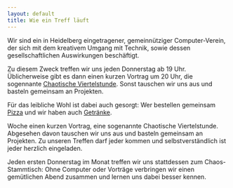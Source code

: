 ```yaml
---
layout: default
title: Wie ein Treff läuft
---
```


Wir sind ein in Heidelberg eingetragener, gemeinnütziger Computer-Verein,
der sich mit dem kreativem Umgang mit Technik, sowie dessen
gesellschaftlichen Auswirkungen beschäftigt.

Zu diesem Zweck treffen wir uns jeden Donnerstag ab 19 Uhr. Üblicherweise gibt
es dann einen kurzen Vortrag um 20 Uhr, die sogennante [Chaotische
Viertelstunde](http://w.nnev.de/Chaotische_Viertelstunde). Sonst tauschen wir
uns aus und basteln gemeinsam an Projekten.


Für das leibliche Wohl ist dabei auch gesorgt: Wer bestellen gemeinsam
[Pizza](http://pizza.nnev.de/) und wir haben auch
[Getränke](http://w.nnev.de/Chaotische_Viertelstunde).

Woche einen kurzen Vortrag, eine sogenannte Chaotische Viertelstunde. Abgesehen
davon tauschen wir uns aus und basteln gemeinsam an Projekten. Zu unseren
Treffen darf jeder kommen und selbstverständlich ist jeder herzlich eingeladen.

Jeden ersten Donnerstag im Monat treffen wir uns stattdessen zum
Chaos-Stammtisch: Ohne Computer oder Vorträge verbringen wir einen gemütlichen
Abend zusammen und lernen uns dabei besser kennen.
